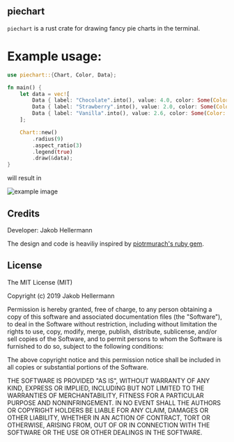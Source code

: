 ## piechart

`piechart` is a rust crate for drawing fancy pie charts in the terminal.

# Example usage:

```rust
use piechart::{Chart, Color, Data};

fn main() {
    let data = vec![
        Data { label: "Chocolate".into(), value: 4.0, color: Some(Color::Blue.into()), fill: '•' },
        Data { label: "Strawberry".into(), value: 2.0, color: Some(Color::Red.into()), fill: '▪' },
        Data { label: "Vanilla".into(), value: 2.6, color: Some(Color::Yellow.into()), fill: '▴' },
    ];

    Chart::new()
        .radius(9)
        .aspect_ratio(3)
        .legend(true)
        .draw(&data);
}
```

will result in

![example image](https://raw.githubusercontent.com/jakobhellermann/piechart/main/examples/config.png)

## Credits

Developer: Jakob Hellermann

The design and code is heaviliy inspired by [piotrmurach's ruby gem](https://github.com/piotrmurach/tty-pie).

## License

The MIT License (MIT)

Copyright (c) 2019 Jakob Hellermann

Permission is hereby granted, free of charge, to any person obtaining a copy of this software and associated documentation files (the "Software"), to deal in the Software without restriction, including without limitation the rights to use, copy, modify, merge, publish, distribute, sublicense, and/or sell copies of the Software, and to permit persons to whom the Software is furnished to do so, subject to the following conditions:

The above copyright notice and this permission notice shall be included in all copies or substantial portions of the Software.

THE SOFTWARE IS PROVIDED "AS IS", WITHOUT WARRANTY OF ANY KIND, EXPRESS OR IMPLIED, INCLUDING BUT NOT LIMITED TO THE WARRANTIES OF MERCHANTABILITY, FITNESS FOR A PARTICULAR PURPOSE AND NONINFRINGEMENT. IN NO EVENT SHALL THE AUTHORS OR COPYRIGHT HOLDERS BE LIABLE FOR ANY CLAIM, DAMAGES OR OTHER LIABILITY, WHETHER IN AN ACTION OF CONTRACT, TORT OR OTHERWISE, ARISING FROM, OUT OF OR IN CONNECTION WITH THE SOFTWARE OR THE USE OR OTHER DEALINGS IN THE SOFTWARE.
